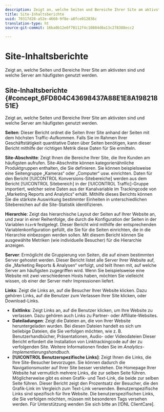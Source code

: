 ```yaml
---
description: Zeigt an, welche Seiten und Bereiche Ihrer Site am aktivsten sind und welche Server am häufigsten genutzt werden.
title: Site-Inhaltsberichte
uuid: 70317d28-a52e-4660-9f8e-a8fce012836c
translation-type: ht
source-git-commit: 16ba0b12e0f70112f4c10804d0a13c278388ecc2

---
```



# Site-Inhaltsberichte

Zeigt an, welche Seiten und Bereiche Ihrer Site am aktivsten sind und welche Server am häufigsten genutzt werden.

## Site-Inhaltsberichte {#concept_6FD804C43698437A88E1E8A19821851E}

Zeigt an, welche Seiten und Bereiche Ihrer Site am aktivsten sind und welche Server am häufigsten genutzt werden.

**Seiten**: Dieser Bericht ordnet die Seiten Ihrer Site anhand der Seiten mit dem höchsten Traffic-Aufkommen. Falls Sie im Rahmen Ihrer Geschäftstätigkeit quantitative Daten über Seiten benötigen, kann dieser Bericht mithilfe der richtigen Metrik diese Daten für Sie ermitteln.

**Site-Abschnitte**: Zeigt Ihnen die Bereiche Ihrer Site, die Ihre Kunden am häufigsten aufrufen. Site-Abschnitte können kategorienähnliche Produktgruppen enthalten, die Sie definieren. Sie können beispielsweise eine Seitengruppe „Kameras“ oder „Computer“ usw. einrichten. Daten für den Bericht [!UICONTROL Konversions-Sitebereiche] werden aus dem Bericht [!UICONTROL Sitebereich] in der [!UICONTROL Traffic]-Gruppe importiert, welcher seine Daten aus der Kanalvariable im Trackingcode von „Marketing Reports and Analytics“ erhält. Mithilfe dieses Berichts können Sie die stärkste Auswirkung bestimmter Einheiten in unterschiedlichen Sitebereichen auf die Site-Statistik identifizieren.

**Hierarchie**: Zeigt das hierarchische Layout der Seiten auf Ihrer Website an, und zwar in einer Reihenfolge, die durch die Konfiguration der Seiten in der Variablen  *`hierN`* festgelegt. Dieser Bericht wird mithilfe der entsprechenden Variablenkonfiguration gefüllt, die Sie für die Seiten einrichten, die in die Hierarchie einbezogen werden sollen. Mit diesem Bericht können Sie ausgewählte Metriken (wie individuelle Besucher) für die Hierarchie anzeigen.

**Server**: Ermöglicht die Gruppierung von Seiten, die auf einem bestimmten Server gehostet werden. Dieser Bericht listet alle Server Ihrer Website auf, die „Marketing Reports &amp; Analysen“ verfolgt, und teilt Ihnen mit, auf welche Server am häufigsten zugegriffen wird. Wenn Sie beispielsweise eine Website mit zwei verschiedenen Hosts haben, möchten Sie vielleicht wissen, ob einer der Server mehr Impressionen liefert.

**Links**: Zeigt die Links an, auf die Besucher Ihrer Website klicken. Dazu gehören Links, auf die Benutzer zum Verlassen Ihrer Site klicken, oder Download-Links.

* **Exitlinks**: Zeigt Links an, auf die Benutzer klicken, um Ihre Website zu verlassen. Dazu gehören auch Links zu Partner- oder Affiliate-Websites.
* **Dateiladungen**: Zeigt die Dateien an, die von Ihrer Website heruntergeladen wurden. Bei diesen Dateien handelt es sich um beliebige Dateien, die Sie verfolgen möchten, wie z. B. Benutzerhandbücher, Präsentationen, Audio- oder Videodateien Dieser Bericht erfordert die Installation von Linktrackingcode auf der zu verfolgenden Site. Weitere Informationen finden Sie im *Analytics-Implementierungshandbuch*.
* **[!UICONTROL Benutzerspezifische Links]**: Zeigt Ihnen die Links, die Ihre Site-Besucher bevorzugen. Sie können dadurch die Navigationsmuster auf Ihrer Site besser verstehen. Die Homepage Ihrer Website hat vermutlich mehrere Links, die zur selben Seite führen. Möglicherweise gibt es einen Grafik- und Text-Link, die beide zur selben Seite führen. Dieser Bericht zeigt den Prozentsatz der Besucher, die den Grafik-Link im Vergleich zum Text-Link verwenden. Benutzerspezifische Links sind spezifisch für Ihre Website. Die benutzerspezifischen Links, die Sie verfolgen möchten, müssen mit besonderen Tags versehen werden. Für Unterstützung wenden Sie sich bitte an [!DNL ClientCare].

